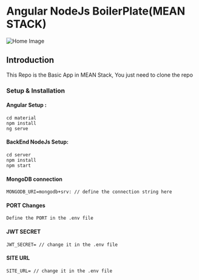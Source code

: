 
# Angular NodeJs BoilerPlate(MEAN STACK)

![Home Image](https://miro.medium.com/max/849/1*yc0yU0CVHXYShCy154GlRA.png)

## Introduction ##

This Repo is the Basic App in MEAN Stack, You just need to clone the repo

### Setup & Installation

#### Angular Setup :
```
cd material
npm install
ng serve
```

#### BackEnd NodeJs Setup:
```
cd server
npm install
npm start
```

#### MongoDB connection
```
MONGODB_URI=mongodb+srv: // define the connection string here
```

#### PORT Changes
```
Define the PORT in the .env file
```

#### JWT SECRET
```
JWT_SECRET= // change it in the .env file
```

#### SITE URL
```
SITE_URL= // change it in the .env file
```